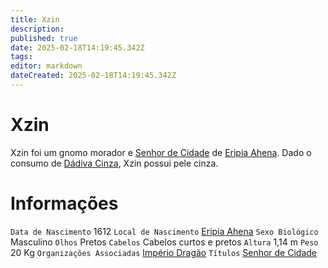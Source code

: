 ```yaml
---
title: Xzin
description: 
published: true
date: 2025-02-18T14:19:45.342Z
tags: 
editor: markdown
dateCreated: 2025-02-18T14:19:45.342Z
---
```


# Xzin
Xzin foi um gnomo morador e [Senhor de Cidade](/rankings-e-titulos/imperio-dragao/senhor-de-cidade) de [Eripia Ahena](/lugares/plano-material/drafeon/sudoeste-de-drafeon/eripia-ahena). Dado o consumo de [Dádiva Cinza](/fauna-e-flora/dadiva-cinza), Xzin possui pele cinza.



# Informações
`Data de Nascimento` 1612
`Local de Nascimento` [Eripia Ahena](/lugares/plano-material/drafeon/sudoeste-de-drafeon/eripia-ahena)
`Sexo Biológico` Masculino
`Olhos` Pretos
`Cabelos` Cabelos curtos e pretos
`Altura` 1,14 m
`Peso` 20 Kg
`Organizações Associadas` [Império Dragão](/faccoes/nacoes/imperio-dragao#imperio-dragao)
`Títulos` [Senhor de Cidade](/rankings-e-titulos/imperio-dragao/senhor-de-cidade)
